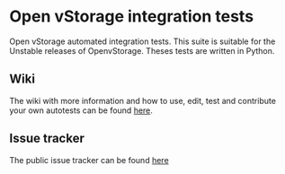 # Open vStorage integration tests
Open vStorage automated integration tests.
This suite is suitable for the Unstable releases of OpenvStorage.
Theses tests are written in Python.

## Wiki

The wiki with more information and how to use, edit, test and contribute your own autotests can be found [here](https://github.com/openvstorage/integrationtests/wiki).

## Issue tracker

The public issue tracker can be found [here](https://github.com/openvstorage/integrationtests/issues)
